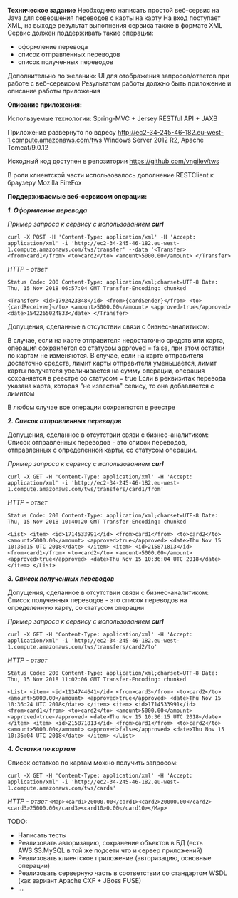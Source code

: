 **Техническое задание**
Необходимо написать простой веб-сервис на Java для совершения переводов с карты на карту
На вход поступает XML, на выходе результат выполнения сервиса также в формате XML
Сервис должен поддерживать такие операции:
- оформление перевода
- список отправленных переводов
- список полученных переводов

Дополнительно по желанию:
UI для отображения запросов/ответов при работе с веб-сервисом
Результатом работы должно быть приложение и описание работы приложения



**Описание приложения:**

Используемые технологии: Spring-MVC + Jersey RESTful API  + JAXB

Приложение развернуто по вдресу http://ec2-34-245-46-182.eu-west-1.compute.amazonaws.com/tws
Windows Server 2012 R2, Apache Tomcat/9.0.12

Исходный код доступен в репозитории https://github.com/vngilev/tws

В роли клиентской части использовалось дополнение RESTClient к браузеру Mozilla FireFox


**Поддерживаемые веб-сервисом операции:**


_**1. Оформление перевода**_

_Пример запроса к сервису с использованием **curl**_

`curl -X POST -H 'Content-Type: application/xml' -H 'Accept: application/xml' -i 'http://ec2-34-245-46-182.eu-west-1.compute.amazonaws.com/tws/transfer' --data '<Transfer>
     <from>card1</from>
     <to>card2</to>
     <amount>5000.00</amount>
 </Transfer>`
 
_HTTP - ответ_

`Status Code: 200
Content-Type: application/xml;charset=UTF-8
Date: Thu, 15 Nov 2018 06:57:04 GMT
Transfer-Encoding: chunked
`

`<Transfer>
   <id>1792423348</id>
   <from>{cardSender}</from>
   <to>{cardReceiver}</to>
   <amount>5000.00</amount>
   <approved>true</approved>
   <date>1542265024833</date>
</Transfer>`

Допущения, сделанные в отсутствии связи с бизнес-аналитиком:

В случае, если на карте отправителя недостаточно средств или карта, операция сохраняется со статусом approved = false, 
при этом остатки по картам не изменяются.
В случае, если на карте отправителя достаточно средств, лимит карты отправителя уменьшается, лимит карты получателя 
увеличивается на сумму операции, операция сохраняется в реестре со статусом = true
Если в реквизитах перевода указана карта, которая "не известна" севису, то она добавляется с лимитом 

В любом случае все операции сохраняются в реестре


**_2. Список отправленных переводов_**

Допущения, сделанное в отсутствии связи с бизнес-аналитиком:
Список отправленных переводов - это список переводов, отправленных с определенной карты, со статусом операции. 

_Пример запроса к сервису с использованием **curl**_

`curl -X GET -H 'Content-Type: application/xml' -H 'Accept: application/xml' -i 'http://ec2-34-245-46-182.eu-west-1.compute.amazonaws.com/tws/transfers/card1/from'`
 
_HTTP - ответ_

`Status Code: 200
Content-Type: application/xml;charset=UTF-8
Date: Thu, 15 Nov 2018 10:40:20 GMT
Transfer-Encoding: chunked
`

`<List>
   <item>
     <id>1714533991</id>
     <from>card1</from>
     <to>card2</to>
     <amount>5000.00</amount>
     <approved>true</approved>
     <date>Thu Nov 15 10:36:15 UTC 2018</date>
   </item>
   <item>
     <id>215871813</id>
     <from>card1</from>
     <to>card2</to>
     <amount>5000.00</amount>
     <approved>true</approved>
     <date>Thu Nov 15 10:36:04 UTC 2018</date>
   </item>
 </List>`

**_3. Список полученных переводов_**

Допущения, сделанное в отсутствии связи с бизнес-аналитиком:
Список полученных переводов - это список переводов на определенную карту, со статусом операции 

_Пример запроса к сервису с использованием **curl**_

`curl -X GET -H 'Content-Type: application/xml' -H 'Accept: application/xml' -i 'http://ec2-34-245-46-182.eu-west-1.compute.amazonaws.com/tws/transfers/card2/to'`
 
_HTTP - ответ_

`Status Code: 200
Content-Type: application/xml;charset=UTF-8
Date: Thu, 15 Nov 2018 11:02:06 GMT
Transfer-Encoding: chunked
`

`<List>
   <item>
     <id>1134744641</id>
     <from>card3</from>
     <to>card2</to>
     <amount>5000.00</amount>
     <approved>true</approved>
     <date>Thu Nov 15 10:36:24 UTC 2018</date>
   </item>
   <item>
     <id>1714533991</id>
     <from>card1</from>
     <to>card2</to>
     <amount>5000.00</amount>
     <approved>true</approved>
     <date>Thu Nov 15 10:36:15 UTC 2018</date>
   </item>
   <item>
     <id>215871813</id>
     <from>card1</from>
     <to>card2</to>
     <amount>5000.00</amount>
     <approved>false</approved>
     <date>Thu Nov 15 10:36:04 UTC 2018</date>
   </item>
 </List>`

**_4. Остатки по картам_**

Список остатков по картам можно получить запросом:

`curl -X GET -H 'Content-Type: application/xml' -H 'Accept: application/xml' -i 'http://ec2-34-245-46-182.eu-west-1.compute.amazonaws.com/tws/cards'`

_HTTP - ответ_
`<Map><card1>20000.00</card1><card2>20000.00</card2><card3>25000.00</card3><card10>0.00</card10></Map>`



TODO:
- Написать тесты
- Реализовать авторизацию, сохранение объектов в БД (есть AWS.S3.MySQL в той же подсети что и сервер приложений)
- Реализовать клиентское приложение (авторизацию, основные операции)
- Реализовать серверную часть в соответствии со стандартом WSDL (как вариант Apache CXF + JBoss FUSE)
- ...